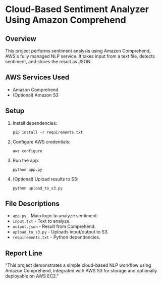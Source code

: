 # Cloud-Based Sentiment Analyzer Using Amazon Comprehend

## Overview
This project performs sentiment analysis using Amazon Comprehend, AWS's fully managed NLP service. It takes input from a text file, detects sentiment, and stores the result as JSON.

## AWS Services Used
- Amazon Comprehend
- (Optional) Amazon S3

## Setup

1. Install dependencies:
    ```
    pip install -r requirements.txt
    ```

2. Configure AWS credentials:
    ```
    aws configure
    ```

3. Run the app:
    ```
    python app.py
    ```

4. (Optional) Upload results to S3:
    ```
    python upload_to_s3.py
    ```

## File Descriptions
- `app.py` - Main logic to analyze sentiment.
- `input.txt` - Text to analyze.
- `output.json` - Result from Comprehend.
- `upload_to_s3.py` - Uploads input/output to S3.
- `requirements.txt` - Python dependencies.

## Report Line
"This project demonstrates a simple cloud-based NLP workflow using Amazon Comprehend, integrated with AWS S3 for storage and optionally deployable on AWS EC2."

